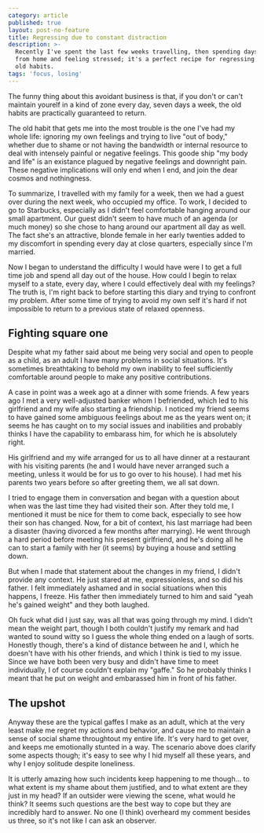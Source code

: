 ```yaml
---
category: article
published: true
layout: post-no-feature
title: Regressing due to constant distraction
description: >-
  Recently I've spent the last few weeks travelling, then spending days away
  from home and feeling stressed; it's a perfect recipe for regressing back to
  old habits.
tags: 'focus, losing'
---
```

The funny thing about this avoidant business is that, if you don't or can't maintain yourelf in a kind of zone every day, seven days a week, the old habits are practically guaranteed to return.

The old habit that gets me into the most trouble is the one I've had my whole life: ignoring my own feelings and trying to live "out of body," whether due to shame or not having the bandwidth or internal resource to deal with intensely painful or negative feelings. This goode ship "my body and life" is an existance plagued by negative feelings and downright pain. These negative implications will only end when I end, and join the dear cosmos and nothingness.

To summarize, I travelled with my family for a week, then we had a guest over during the next week, who occupied my office. To work, I decided to go to Starbucks, especially as I didn't feel comfortable hanging around our small apartment. Our guest didn't seem to have much of an agenda (or much money) so she chose to hang around our apartment all day as well. The fact she's an attractive, blonde female in her early twenties added to my discomfort in spending every day at close quarters, especially since I'm married.

Now I began to understand the difficulty I would have were I to get a full time job and spend all day out of the house. How could I begin to relax myself to a state, every day, where I could effectively deal with my feelings? The truth is, I'm right back to before starting this diary and trying to confront my problem. After some time of trying to avoid my own self it's hard if not impossible to return to a previous state of relaxed openness.

## Fighting square one

Despite what my father said about me being very social and open to people as a child, as an adult I have many problems in social situations. It's sometimes breathtaking to behold my own inability to feel sufficiently comfortable around people to make any positive contributions.

A case in point was a week ago at a dinner with some friends. A few years ago I met a very well-adjusted banker whom I befriended, which led to his girlfriend and my wife also starting a friendship. I noticed my friend seems to have gained some ambiguous feelings about me as the years went on; it seems he has caught on to my social issues and inabilities and probably thinks I have the capability to embarass him, for which he is absolutely right. 

His girlfriend and my wife arranged for us to all have dinner at a restaurant with his visiting parents (he and I would have never arranged such a meeting, unless it would be for us to go over to his house). I had met his parents two years before so after greeting them, we all sat down.

I tried to engage them in conversation and began with a question about when was the last time they had visited their son. After they told me, I mentioned it must be nice for them to come back, especially to see how their son has changed. Now, for a bit of context, his last marriage had been a disaster (having divorced a few months after marrying). He went through a hard period before meeting his present girlfriend, and he's doing all he can to start a family with her (it seems) by buying a house and settling down.

But when I made that statement about the changes in my friend, I didn't provide any context. He just stared at me, expressionless, and so did his father. I felt immediately ashamed and in social situations when this happens, I freeze. His father then immediately turned to him and said "yeah he's gained weight" and they both laughed.

Oh fuck what did I just say, was all that was going through my mind. I didn't mean the weight part, though I both couldn't justify my remark and had wanted to sound witty so I guess the whole thing ended on a laugh of sorts. Honestly though, there's a kind of distance between he and I, which he doesn't have with his other friends, and which I think is tied to my issue. Since we have both been very busy and didn't have time to meet individually, I of course couldn't explain my "gaffe." So he probably thinks I meant that he put on weight and embarassed him in front of his father.

## The upshot

Anyway these are the typical gaffes I make as an adult, which at the very least make me regret my actions and behavior, and cause me to maintain a sense of social shame throughtout my entire life. It's very hard to get over, and keeps me emotionally stunted in a way. The scenario above does clarify some aspects though; it's easy to see why I hid myself all these years, and why I enjoy solitude despite loneliness.

It is utterly amazing how such incidents keep happening to me though... to what extent is my shame about them justified, and to what extent are they just in my head? If an outsider were viewing the scene, what would he think? It seems such questions are the best way to cope but they are incredibly hard to answer. No one (I think) overheard my comment besides us three, so it's not like I can ask an observer.
